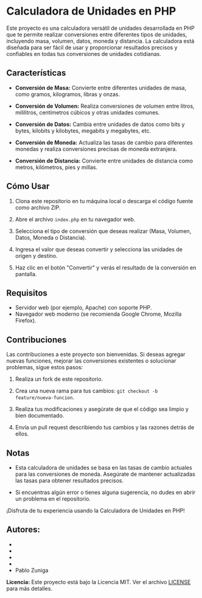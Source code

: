 # Calculadora de Unidades en PHP

Este proyecto es una calculadora versátil de unidades desarrollada en PHP que te permite realizar conversiones entre diferentes tipos de unidades, incluyendo masa, volumen, datos, moneda y distancia. La calculadora está diseñada para ser fácil de usar y proporcionar resultados precisos y confiables en todas tus conversiones de unidades cotidianas.

## Características

- **Conversión de Masa:** Convierte entre diferentes unidades de masa, como gramos, kilogramos, libras y onzas.

- **Conversión de Volumen:** Realiza conversiones de volumen entre litros, mililitros, centímetros cúbicos y otras unidades comunes.

- **Conversión de Datos:** Cambia entre unidades de datos como bits y bytes, kilobits y kilobytes, megabits y megabytes, etc.

- **Conversión de Moneda:** Actualiza las tasas de cambio para diferentes monedas y realiza conversiones precisas de moneda extranjera.

- **Conversión de Distancia:** Convierte entre unidades de distancia como metros, kilómetros, pies y millas.

## Cómo Usar

1. Clona este repositorio en tu máquina local o descarga el código fuente como archivo ZIP.

2. Abre el archivo `index.php` en tu navegador web.

3. Selecciona el tipo de conversión que deseas realizar (Masa, Volumen, Datos, Moneda o Distancia).

4. Ingresa el valor que deseas convertir y selecciona las unidades de origen y destino.

5. Haz clic en el botón "Convertir" y verás el resultado de la conversión en pantalla.

## Requisitos

- Servidor web (por ejemplo, Apache) con soporte PHP.
- Navegador web moderno (se recomienda Google Chrome, Mozilla Firefox).

## Contribuciones

Las contribuciones a este proyecto son bienvenidas. Si deseas agregar nuevas funciones, mejorar las conversiones existentes o solucionar problemas, sigue estos pasos:

1. Realiza un fork de este repositorio.

2. Crea una nueva rama para tus cambios: `git checkout -b feature/nueva-funcion`.

3. Realiza tus modificaciones y asegúrate de que el código sea limpio y bien documentado.

4. Envía un pull request describiendo tus cambios y las razones detrás de ellos.

## Notas

- Esta calculadora de unidades se basa en las tasas de cambio actuales para las conversiones de moneda. Asegúrate de mantener actualizadas las tasas para obtener resultados precisos.

- Si encuentras algún error o tienes alguna sugerencia, no dudes en abrir un problema en el repositorio.

¡Disfruta de tu experiencia usando la Calculadora de Unidades en PHP!

**Autores:**
- 
- 
- 
- 
- 
- Pablo Zuniga

**Licencia:** Este proyecto está bajo la Licencia MIT. Ver el archivo [LICENSE](LICENSE) para más detalles.
